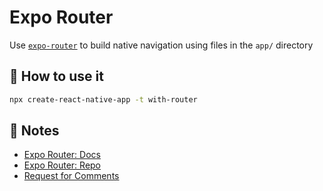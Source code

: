 # Expo Router

Use [`expo-router`](https://expo.github.io/router) to build native navigation using files in the `app/` directory

## 🚀 How to use it

```sh
npx create-react-native-app -t with-router
```

## 📝 Notes

- [Expo Router: Docs](https://expo.github.io/router)
- [Expo Router: Repo](https://github.com/expo/router)
- [Request for Comments](https://github.com/expo/router/discussions/1)

